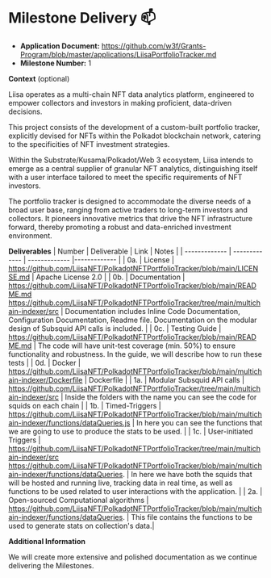 # Milestone Delivery :mailbox:

* **Application Document:** https://github.com/w3f/Grants-Program/blob/master/applications/LiisaPortfolioTracker.md
* **Milestone Number:** 1

**Context** (optional)

Liisa operates as a multi-chain NFT data analytics platform, engineered to empower collectors and investors in making proficient, data-driven decisions.

This project consists of the development of a custom-built portfolio tracker, explicitly devised for NFTs within the Polkadot blockchain network, catering to the specificities of NFT investment strategies.

Within the Substrate/Kusama/Polkadot/Web 3 ecosystem, Liisa intends to emerge as a central supplier of granular NFT analytics, distinguishing itself with a user interface tailored to meet the specific requirements of NFT investors.

The portfolio tracker is designed to accommodate the diverse needs of a broad user base, ranging from active traders to long-term investors and collectors. It pioneers innovative metrics that drive the NFT infrastructure forward, thereby promoting a robust and data-enriched investment environment.

**Deliverables**
| Number | Deliverable | Link | Notes |
| ------------- | ------------- | ------------- |------------- |
| 0a. | License | https://github.com/LiisaNFT/PolkadotNFTPortfolioTracker/blob/main/LICENSE.md | Apache License 2.0 |
| 0b. | Documentation | https://github.com/LiisaNFT/PolkadotNFTPortfolioTracker/blob/main/README.md <br> https://github.com/LiisaNFT/PolkadotNFTPortfolioTracker/tree/main/multichain-indexer/src | Documentation includes Inline Code Documentation, Configuration Documentation, Readme file. Documentation on the modular design of Subsquid API calls is included. |
| 0c. | Testing Guide | https://github.com/LiisaNFT/PolkadotNFTPortfolioTracker/blob/main/README.md | The code will have unit-test coverage (min. 50%) to ensure functionality and robustness. In the guide, we will describe how to run these tests |
| 0d. | Docker | https://github.com/LiisaNFT/PolkadotNFTPortfolioTracker/blob/main/multichain-indexer/Dockerfile | Dockerfile |
| 1a. | Modular Subsquid API calls | https://github.com/LiisaNFT/PolkadotNFTPortfolioTracker/tree/main/multichain-indexer/src | Inside the folders with the name you can see the code for squids on each chain |
| 1b. | Timed-Triggers | https://github.com/LiisaNFT/PolkadotNFTPortfolioTracker/blob/main/multichain-indexer/functions/dataQueries.js  | In here you can see the functions that we are going to use to produce the stats to be used. |
| 1c. | User-initiated Triggers	 | https://github.com/LiisaNFT/PolkadotNFTPortfolioTracker/tree/main/multichain-indexer/src https://github.com/LiisaNFT/PolkadotNFTPortfolioTracker/blob/main/multichain-indexer/functions/dataQueries. | In here we have both the squids that will be hosted and running live, tracking data in real time, as well as functions to be used related to user interactions with the application. |
| 2a. | Open-sourced Computational algorithms | https://github.com/LiisaNFT/PolkadotNFTPortfolioTracker/blob/main/multichain-indexer/functions/dataQueries. | This file contains the functions to be used to generate stats on collection's data.| 



**Additional Information**

We will create more extensive and polished documentation as we continue delivering the Milestones.
